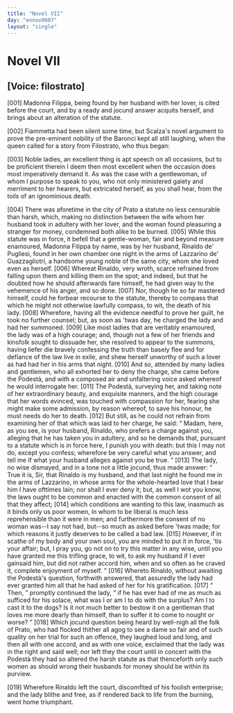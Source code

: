 ```yaml
---
title: "Novel VII"
day: "ennov0607"
layout: "single"
---
```

<div id="nov0607" type="novella" who="filostrato">
 <h1>
  Novel VII
 </h1>
 <p>
  <h2>
   [Voice: filostrato]
  </h2>
 </p>
 <argument>
  <p>
   <a name="p06070001">
    [001]
   </a>
   Madonna Filippa, being found by her husband with her
	lover, is cited before the court, and by a ready and
	jocund answer acquits herself, and brings about an alteration of the
	statute.
  </p>
 </argument>
 <div3 type="commentary" who="author">
  <p>
   <a name="p06070002">
    [002]
   </a>
   Fiammetta
   had been silent some time, but Scalza's
	novel argument to prove the pre-eminent nobility of the Baronci kept all still laughing,
	when the queen called for a story from Filostrato, who thus began:
  </p>
 </div3>
 <div3 type="commentary" who="filostrato">
  <p>
   <a name="p06070003">
    [003]
   </a>
   Noble ladies, an excellent thing is apt speech on all occasions,
	but to be proficient therein I deem then most excellent when the occasion does most
	imperatively demand it. As was the case with a gentlewoman, of whom I purpose to speak to
	you, who not only ministered gaiety and merriment to her hearers, but extricated herself,
	as you shall hear, from the toils of an ignominious death.
  </p>
 </div3>
 <p>
  <a name="p06070004">
   [004]
  </a>
  There was aforetime in the city of Prato a statute
no less censurable
 than harsh, which, making no distinction between the
wife
 whom her husband took in adultery with her lover, and the woman
found pleasuring a stranger for money, condemned both alike to be
 burned.
  <a name="p06070005">
   [005]
  </a>
  While this statute was in force, it befell that a gentle-woman,
 fair and
beyond measure enamoured, Madonna Filippa by
 name, was by her husband,
Rinaldo de' Pugliesi, found in her own
 chamber one night in the arms of
Lazzarino de' Guazzagliotri, a
 handsome young noble of the same city, whom
she loved even as
 herself.
  <a name="p06070006">
   [006]
  </a>
  Whereat Rinaldo, very wroth, scarce refrained
from falling
 upon them and killing them on the spot; and indeed, but that
he
 doubted how he should afterwards fare himself, he had given way to
 the
vehemence of his anger, and so done.
  <a name="p06070007">
   [007]
  </a>
  Nor, though he so far
  mastered himself, could he forbear recourse to the statute, thereby
to compass that which he might not otherwise lawfully compass, to
 wit, the
death of his lady.
  <a name="p06070008">
   [008]
  </a>
  Wherefore, having all the evidence
 needful to prove her
guilt, he took no further counsel; but, as soon
 as 'twas day, he charged
the lady and had her summoned.
  <a name="p06070009">
   [009]
  </a>
  Like
 most ladies that are veritably
enamoured, the lady was of a high
 courage; and, though not a few of her
friends and kinsfolk sought
 to dissuade her, she resolved to appear to the
summons, having liefer
 die bravely confessing the truth than basely flee
and for defiance of
 the law live in exile, and shew herself unworthy of
such a lover as
 had had her in his arms that night.
  <a name="p06070010">
   [010]
  </a>
  And so, attended by
many ladies
 and gentlemen, who all exhorted her to deny the charge, she
came
 before the Podest&agrave;, and with a composed air and unfaltering
voice
 asked whereof he would interrogate her.
  <a name="p06070011">
   [011]
  </a>
  The Podest&agrave;,
surveying her,
 and taking note of her extraordinary beauty, and exquisite
manners,
 and the high courage that her words evinced, was touched with
compassion
 for her, fearing she might make some admission, by reason
whereof, to save his honour, he must needs do her to death.
  <a name="p06070012">
   [012]
  </a>
  But
 still, as
he could not refrain from examining her of that which was
 laid to her
charge, he said:
  <q direct="unspecified">
   Madam, here, as you see, is your
 husband, Rinaldo, who
prefers a charge against you, alleging that he
 has taken you in adultery,
and so he demands that, pursuant to a
 statute which is in force here, I
punish you with death: but this I
 may not do, except you confess;
wherefore be very careful what you
 answer, and tell me if what your
husband alleges against you be true.
  </q>
  <a name="p06070013">
   [013]
  </a>
  The lady, no wise dismayed, and
in a tone not a little jocund, thus
 made answer:
  <q direct="unspecified">
   True it is, Sir, that
Rinaldo is my husband, and
 that last night he found me in the arms of
Lazzarino, in whose arms
 for the whole-hearted love that I bear him I have
ofttimes lain; nor
 shall I ever deny it; but, as well I wot you know, the
laws ought
 to be common and enacted with the common consent of all that
they
 affect;
   <a name="p06070014">
    [014]
   </a>
   which conditions are wanting to this law, inasmuch as it
binds only us poor women, in whom to be liberal is much less reprehensible
than it were in men; and furthermore the consent of no
 woman was--I say
not had, but--so much as asked before 'twas
 made; for which reasons it
justly deserves to be called a bad law.
   <a name="p06070015">
    [015]
   </a>
   However, if in scathe of my body
and your own soul, you are
 minded to put it in force, 'tis your affair;
but, I pray you, go not
   on to try this matter in any wise,
until you have granted me this
 trifling grace, to wit, to ask my husband
if I ever gainsaid him, but
 did not rather accord him, when and so often
as he craved it, complete
 enjoyment of myself.
  </q>
  <a name="p06070016">
   [016]
  </a>
  Whereto Rinaldo,
without awaiting
 the Podest&agrave;'s question, forthwith answered, that
assuredly the lady
 had ever granted him all that he had asked of her for
his gratification.
  <a name="p06070017">
   [017]
  </a>
  <q direct="unspecified">
   Then,
  </q>
  promptly continued the lady,
  <q direct="unspecified">
   if he has
ever had of me as
 much as sufficed for his solace, what was I or am I to
do with the
 surplus? Am I to cast it to the dogs? Is it not much better
to
 bestow it on a gentleman that loves me more dearly than himself,
 than
to suffer it to come to nought or worse?
  </q>
  <a name="p06070018">
   [018]
  </a>
  Which jocund
 question being
heard by well-nigh all the folk of Prato, who had
 flocked thither all agog
to see a dame so fair and of such quality on
 her trial for such an
offence, they laughed loud and long, and then
 all with one accord, and as
with one voice, exclaimed that the lady
 was in the right and said well;
nor left they the court until in
 concert with the Podest&agrave; they had
so altered the harsh statute as
 that
 thenceforth only such women as
should wrong their husbands for
 money should be within its
purview.
 </p>
 <p>
  <a name="p06070019">
   [019]
  </a>
  Wherefore Rinaldo left the court, discomfited of his
foolish
 enterprise; and the lady blithe and free, as if rendered back to
life
 from the burning, went home triumphant.
 </p>
</div>